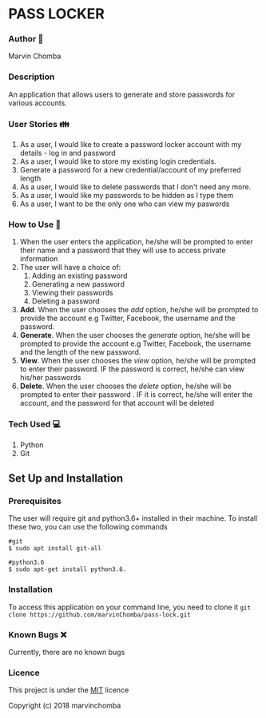 # PASS LOCKER

### Author :jack_o_lantern:
Marvin Chomba

### Description
 An application that allows users to generate and store passwords for various accounts.

 ### User Stories :family:
1. As a user, I would like to create a password locker account with my details - log in and password
2. As a user, I would like to store my existing login credentials.
3. Generate a password for a new credential/account of my preferred length
4. As a user, I would like to delete passwords that I don't need any more.
5. As a user, I would like my passwords to be hidden as I type them
6. As a user, I want to be the only one who can view my paswords

### How to Use :rocket:
1. When the user enters the application, he/she will be prompted to enter their name and a password that they will use to access private information
2. The user will have a choice of:
    1. Adding an existing password
    2. Generating a new password
    3. Viewing their passwords
    4. Deleting a password
3. __Add__. When the user chooses the _add_ option, he/she will be prompted to provide the account e.g Twitter, Facebook, the username and the password.     
4. __Generate__. When the user chooses the _generate_ option,  he/she will be prompted to provide the account e.g Twitter, Facebook, the username and the length of the new password.
5. __View__. When the user chooses the _view_ option, he/she will be prompted to enter their password. IF the password is correct, he/she can view his/her passwords
6. __Delete__. When the user chooses the _delete_ option, he/she will be prompted to enter their password . IF it is correct, he/she will enter the account, and the password for that account will be deleted

### Tech Used :computer:
1. Python
2. Git

## Set Up and Installation
### Prerequisites
The user will require git and python3.6+ installed in their machine.
To install these two, you can use the following commands
```
#git
$ sudo apt install git-all

#python3.6
$ sudo apt-get install python3.6.
```
### Installation
To access this application on your command line, you need to clone it 
`git clone https://github.com/marvinChomba/pass-lock.git`

### Known Bugs :x:
Currently, there are no known bugs

### Licence
This project is under the [MIT](https://github.com/marvinChomba/pass-locker/blob/master/LICENSE) licence

Copyright (c) 2018 marvinchomba